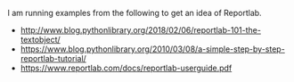 I am running examples from the following to get an idea of Reportlab.
- http://www.blog.pythonlibrary.org/2018/02/06/reportlab-101-the-textobject/
- https://www.blog.pythonlibrary.org/2010/03/08/a-simple-step-by-step-reportlab-tutorial/
- https://www.reportlab.com/docs/reportlab-userguide.pdf